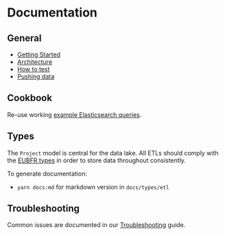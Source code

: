 # Documentation

## General

* [Getting Started](./GETTING_STARTED.md)
* [Architecture](./ARCHITECTURE.md)
* [How to test](./HOW_TO_TEST.md)
* [Pushing data](./PUSHING_DATA.md)

## Cookbook

Re-use working [example Elasticsearch queries](./cookbook/README.md).

## Types

The `Project` model is central for the data lake. All ETLs should comply with the [EUBFR types](./types/README.md) in order to store data throughout consistently.

To generate documentation:

* `yarn docs:md` for markdown version in `docs/types/etl`

## Troubleshooting

Common issues are documented in our [Troubleshooting](./TROUBLESHOOTING.md) guide.
